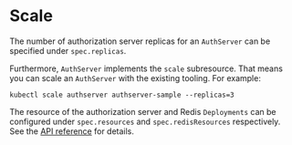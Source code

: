 # Scale

The number of authorization server replicas for an `AuthServer` can be specified under `spec.replicas`.

Furthermore, `AuthServer` implements the `scale` subresource. That means you can scale an `AuthServer`
with the existing tooling. For example:

```shell
kubectl scale authserver authserver-sample --replicas=3
```

The resource of the authorization server and Redis `Deployments` can be configured under `spec.resources`
and `spec.redisResources` respectively. See the [API reference](../crds/authserver.md) for details.
